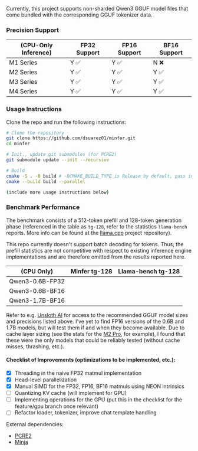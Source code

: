 Currently, this project supports non-sharded Qwen3 GGUF model files that come bundled with the corresponding GGUF tokenizer data.

### Precision Support

|     (CPU-Only Inference)     | FP32 Support | FP16 Support | BF16 Support  |
|------------------------------|--------------|--------------|---------------|
| M1 Series                    | Y ✅         | Y ✅         |     N ❌     |
| M2 Series                    | Y ✅         | Y ✅         |     Y ✅     |
| M3 Series                    | Y ✅         | Y ✅         |     Y ✅     |
| M4 Series                    | Y ✅         | Y ✅         |     Y ✅     |


### Usage Instructions

Clone the repo and run the following instructions:

```bash
# Clone the repository
git clone https://github.com/dsuarez01/minfer.git
cd minfer

# Init., update git submodules (for PCRE2)
git submodule update --init --recursive

# Build
cmake -S . -B build # -DCMAKE_BUILD_TYPE is Release by default, pass in Debug if needed
cmake --build build --parallel

(include more usage instructions below)
```


### Benchmark Performance

The benchmark consists of a 512-token prefill and 128-token generation phase (referenced in the table as `tg-128`, refer to the statistics `llama-bench` reports. More info can be found at the [llama.cpp](https://github.com/ggml-org/llama.cpp) project repository). 

This repo currently doesn't support batch decoding for tokens. Thus, the prefill statistics are not competitive with respect to existing inference engine implementations and are therefore omitted from the results reported here. 

|     (CPU Only)     |      Minfer tg-128        |    Llama-bench tg-128     |
|--------------------|---------------------------|---------------------------|
| Qwen3-0.6B-FP32    |                           |                           |
| Qwen3-0.6B-BF16    |                           |                           |
| Qwen3-1.7B-BF16    |                           |                           |

Refer to e.g. [Unsloth AI](https://huggingface.co/unsloth) for access to the recommended GGUF model sizes and precisions listed above. I've yet to find FP16 versions of the 0.6B and 1.7B models, but will test them if and when they become available. Due to cache layer sizing (see the stats for the [M2 Pro](https://en.wikipedia.org/wiki/Apple_M2), for example), I found that these were the only models that could be reliably tested (without cache misses, thrashing, etc.).

#### Checklist of Improvements (optimizations to be implemented, etc.):
- [x] Threading in the naive FP32 matmul implementation
- [x] Head-level parallelization
- [x] Manual SIMD for the FP32, FP16, BF16 matmuls using NEON intrinsics
- [ ] Quantizing KV cache (will implement for GPU)
- [ ] Implementing operations for the GPU (put this in the checklist for the feature/gpu branch once relevant)
- [ ] Refactor loader, tokenizer, improve chat template handling

External dependencies:
- [PCRE2](https://github.com/PCRE2Project/pcre2)
- [Minja](https://github.com/google/minja)
